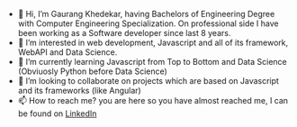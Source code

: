 - 👋 Hi, I’m Gaurang Khedekar, having Bachelors of Engineering Degree with Computer Engineering Specialization. On professional side I have been working as a Software developer since
last 8 years.
- 👀 I’m interested in web development, Javascript and all of its framework, WebAPI and Data Science.
- 🌱 I’m currently learning Javascript from Top to Bottom and Data Science (Obviuosly Python before Data Science)
- 💞️ I’m looking to collaborate on projects which are based on Javascript and its frameworks (like Angular)
- 📫 How to reach me? you are here so you have almost reached me, I can be found on [LinkedIn](https://www.linkedin.com/in/gaurangkhedekar/)

<!---
gkhedekar5758/gkhedekar5758 is a ✨ special ✨ repository because its `README.md` (this file) appears on your GitHub profile.
You can click the Preview link to take a look at your changes.
--->
